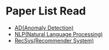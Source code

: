 # Paper List Read

- [AD(Anomaly Detection)](AD/README_AD.md)
- [NLP(Natural Language Processing)](NLP/README_NLP.md)
- [RecSys(Recommender System)](RecSys/README_RecSys.md)
